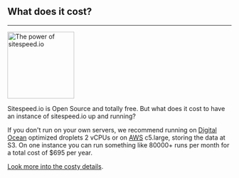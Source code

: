 ## What does it cost?
* * *

[<img src="{{site.baseurl}}/img/public.png" class="pull-left img-big" alt="The power of sitespeed.io" width="150" height="150" alt="sitespeed.io Public Enemy logo">]({{site.baseurl}}/documentation/sitespeed.io/performance-dashboard/#cost)

Sitespeed.io is Open Source and totally free. But what does it cost to have an instance of sitespeed.io up and running?

If you don't run on your own servers, we recommend running on [Digital Ocean](https://www.digitalocean.com/) optimized droplets 2 vCPUs or on [AWS](https://aws.amazon.com/) c5.large, storing the data at S3. On one instance you can run something like 80000+ runs per month for a total cost of $695 per year.

[Look more into the costy details]({{site.baseurl}}/documentation/sitespeed.io/performance-dashboard/#cost).
